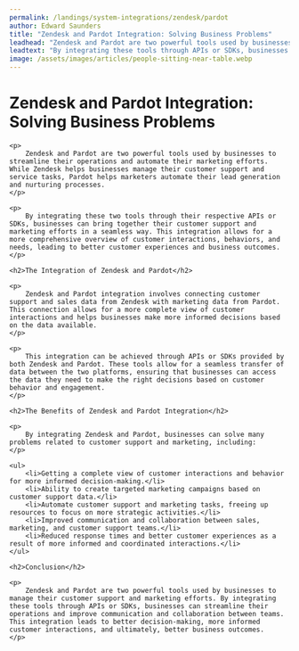 ```yaml
---
permalink: /landings/system-integrations/zendesk/pardot
author: Edward Saunders
title: "Zendesk and Pardot Integration: Solving Business Problems"
leadhead: "Zendesk and Pardot are two powerful tools used by businesses to manage their customer support and marketing efforts"
leadtext: "By integrating these tools through APIs or SDKs, businesses can streamline their operations and improve communication and collaboration between teams. This integration leads to better decision-making, more informed customer interactions, and ultimately, better business outcomes."
image: /assets/images/articles/people-sitting-near-table.webp
---
```

<div class="arttext">	<h1>Zendesk and Pardot Integration: Solving Business Problems</h1>
	
	<p>
		Zendesk and Pardot are two powerful tools used by businesses to streamline their operations and automate their marketing efforts. While Zendesk helps businesses manage their customer support and service tasks, Pardot helps marketers automate their lead generation and nurturing processes. 
	</p>

	<p>
		By integrating these two tools through their respective APIs or SDKs, businesses can bring together their customer support and marketing efforts in a seamless way. This integration allows for a more comprehensive overview of customer interactions, behaviors, and needs, leading to better customer experiences and business outcomes.
	</p>

	<h2>The Integration of Zendesk and Pardot</h2>
	
	<p>
		Zendesk and Pardot integration involves connecting customer support and sales data from Zendesk with marketing data from Pardot. This connection allows for a more complete view of customer interactions and helps businesses make more informed decisions based on the data available.
	</p>

	<p>
		This integration can be achieved through APIs or SDKs provided by both Zendesk and Pardot. These tools allow for a seamless transfer of data between the two platforms, ensuring that businesses can access the data they need to make the right decisions based on customer behavior and engagement.
	</p>

	<h2>The Benefits of Zendesk and Pardot Integration</h2>

	<p>
		By integrating Zendesk and Pardot, businesses can solve many problems related to customer support and marketing, including:
	</p>

	<ul>
		<li>Getting a complete view of customer interactions and behavior for more informed decision-making.</li>
		<li>Ability to create targeted marketing campaigns based on customer support data.</li>
		<li>Automate customer support and marketing tasks, freeing up resources to focus on more strategic activities.</li>
		<li>Improved communication and collaboration between sales, marketing, and customer support teams.</li>
		<li>Reduced response times and better customer experiences as a result of more informed and coordinated interactions.</li>
	</ul>

	<h2>Conclusion</h2>

	<p>
		Zendesk and Pardot are two powerful tools used by businesses to manage their customer support and marketing efforts. By integrating these tools through APIs or SDKs, businesses can streamline their operations and improve communication and collaboration between teams. This integration leads to better decision-making, more informed customer interactions, and ultimately, better business outcomes. 
	</p>
	
</div>